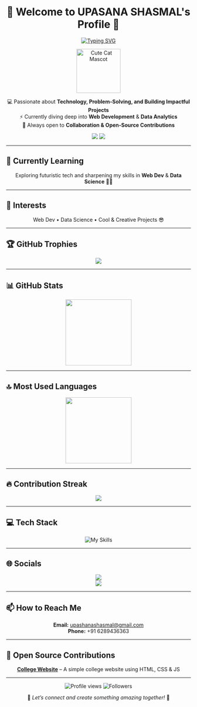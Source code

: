 <div align="center">

# 🌌 Welcome to **UPASANA SHASMAL**'s Profile 🌌

[![Typing SVG](https://readme-typing-svg.herokuapp.com?color=00ffcc&size=25&center=true&vCenter=true&width=600&lines=Hi,+I'm+Upashana+Shasmal;BCA+Student+👩‍🎓;Web+Dev+%7C+Data+Analytics;Always+Learning+%7C+Always+Building)](https://git.io/typing-svg)

<img src="https://media.giphy.com/media/JIX9t2j0ZTN9S/giphy.gif" width="120px" alt="Cute Cat Mascot" />

💻 Passionate about **Technology, Problem-Solving, and Building Impactful Projects**  
⚡ Currently diving deep into **Web Development** & **Data Analytics**  
🚀 Always open to **Collaboration & Open-Source Contributions**  

<img src="https://img.shields.io/badge/Status-Available_for_collaboration-00ffcc?style=for-the-badge" />  
<img src="https://img.shields.io/badge/Focus-Web_Development-purple?style=for-the-badge" />

</div>

---

## 🌱 Currently Learning
<p align="center">Exploring futuristic tech and sharpening my skills in <b>Web Dev</b> & <b>Data Science</b> 👩‍💻</p>

---

## 👀 Interests
<p align="center">Web Dev • Data Science • Cool & Creative Projects 😎</p>

---

## 🏆 GitHub Trophies
<p align="center">
  <img src="https://github-profile-trophy.vercel.app/?username=sana-com&theme=matrix&column=7&margin-w=15&margin-h=15" />
</p>

---

## 📊 GitHub Stats

<!-- ⚠️ Important: Replace 'sana-com' with your actual GitHub username in the URL below -->
<div align="center">
  <img height="180em" src="https://github-readme-stats.vercel.app/api?username=sana-com&show_icons=true&theme=radical&include_all_commits=true&count_private=true"/>
</div>

---

## 🔝 Most Used Languages
<div align="center">
  <img height="180em" src="https://github-readme-stats.vercel.app/api/top-langs/?username=sana-com&layout=compact&langs_count=10&theme=tokyonight"/>
</div>

---

## 🔥 Contribution Streak
<div align="center">
  <img src="https://github-readme-streak-stats.herokuapp.com/?user=sana-com&theme=tokyonight&hide_border=false" />
</div>

---

## 💻 Tech Stack
<div align="center">

![My Skills](https://skillicons.dev/icons?i=html,css,js,python,c,cpp,java&theme=dark)

</div>

---

## 🌐 Socials
<div align="center">

<a href="https://github.com/sana-com"><img src="https://img.shields.io/badge/github-000000.svg?style=for-the-badge&logo=github&logoColor=white"></a>  
<a href="https://www.linkedin.com/in/upashana-shasmal-8a02b8314"><img src="https://img.shields.io/badge/linkedin-0A66C2.svg?style=for-the-badge&logo=linkedin&logoColor=white"></a>  

</div>

---

## 📫 How to Reach Me
<div align="center">

**Email:** upashanashasmal@gmail.com  
**Phone:** +91 6289436363  

</div>

---

## 🚀 Open Source Contributions
<div align="center">

**[College Website](https://github.com/sana-com/college-website)** – A simple college website using HTML, CSS & JS  

</div>

---

<div align="center">

<img src="https://komarev.com/ghpvc/?username=sana-com&style=for-the-badge&color=00ffcc" alt="Profile views"/>  
<img src="https://img.shields.io/github/followers/sana-com?style=for-the-badge&color=ff69b4" alt="Followers"/>  

🌈 *Let’s connect and create something amazing together!* 🚀

</div>
